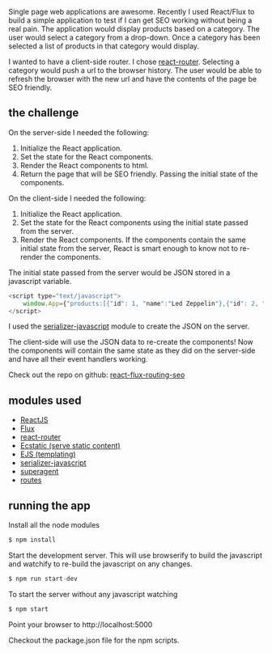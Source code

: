 Single page web applications are awesome. Recently I used React/Flux to build a simple application to test if I can get SEO working without being a real pain. The application would display products based on a category. The user would select a category from a drop-down. Once a category has been selected a list of products in that category would display.

I wanted to have a client-side router. I chose [react-router](https://github.com/rackt/react-router). Selecting a category would push a url to the browser history. The user would be able to refresh the browser with the new url and have the contents of the page be SEO friendly.

## the challenge

On the server-side I needed the following:

1. Initialize the React application.
2. Set the state for the React components.
3. Render the React components to html.
4. Return the page that will be SEO friendly. Passing the initial state of the components.

On the client-side I needed the following:

1. Initialize the React application.
2. Set the state for the React components using the initial state passed from the server. 
3. Render the React components. If the components contain the same initial state from the server, React is smart enough to know not to re-render the components.

The initial state passed from the server would be JSON stored in a javascript variable.

``` js
<script type="text/javascript">
	window.App={"products:[{"id": 1, "name":"Led Zeppelin"},{"id": 2, "name":"Bob Marley"}]};
</script>
```

I used the [serializer-javascript](https://github.com/yahoo/serialize-javascript) module to create the JSON on the server.

The client-side will use the JSON data to re-create the components! Now the components will contain the same state as they did on the server-side and have all their event handlers working.

Check out the repo on github: [react-flux-routing-seo](https://github.com/schempy/react-flux-routing-seo)

## modules used

* [ReactJS](https://github.com/facebook/react)
* [Flux](https://github.com/facebook/flux)
* [react-router](https://github.com/rackt/react-router)
* [Ecstatic (serve static content)](https://github.com/jesusabdullah/node-ecstatic)
* [EJS (templating)](https://github.com/mde/ejs)
* [serializer-javascript](https://github.com/yahoo/serialize-javascript)
* [superagent](https://github.com/visionmedia/superagent)
* [routes](https://github.com/aaronblohowiak/routes.js)

## running the app
Install all the node modules

``` js
$ npm install
```

Start the development server. This will use browserify to build the javascript
and watchify to re-build the javascript on any changes.

``` js
$ npm run start-dev
```

To start the server without any javascript watching

``` js
$ npm start
```

Point your browser to http://localhost:5000

Checkout the package.json file for the npm scripts.

